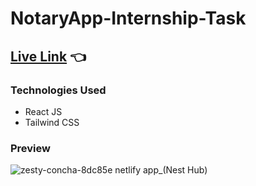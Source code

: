 # NotaryApp-Internship-Task

## [Live Link](https://zesty-concha-8dc85e.netlify.app/) :point_left:

### Technologies Used
- React JS
- Tailwind CSS

### Preview
![zesty-concha-8dc85e netlify app_(Nest Hub)](https://user-images.githubusercontent.com/93703027/198864119-75c1f633-797b-4104-aa0b-c75c61bbc986.png)
